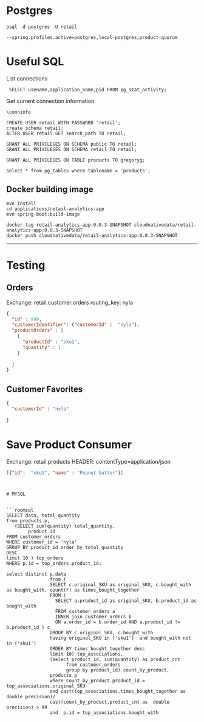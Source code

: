 # Postgres

```shell
psql -d postgres -U retail
```


```shell
--spring.profiles.active=postgres,local-postgres,product-quorum
```

# Useful SQL

List connections
```
 SELECT usename,application_name,pid FROM pg_stat_activity;
```

Get current connection information

```
\conninfo
```


```shell
CREATE USER retail WITH PASSWORD 'retail';
create schema retail;
ALTER USER retail SET search_path TO retail;
```

```shell
GRANT ALL PRIVILEGES ON SCHEMA public TO retail;
GRANT ALL PRIVILEGES ON SCHEMA retail TO retail;
```

```shell
GRANT ALL PRIVILEGES ON TABLE products TO gregoryg;
```

```shell
select * from pg_tables where tablename = 'products';
```

## Docker building image

```shell
mvn install
cd applications/retail-analytics-app
mvn spring-boot:build-image
```

```shell
docker tag retail-analytics-app:0.0.3-SNAPSHOT cloudnativedata/retail-analytics-app:0.0.3-SNAPSHOT
docker push cloudnativedata/retail-analytics-app:0.0.3-SNAPSHOT
```


--------------

# Testing

## Orders

Exchange: retail.customer.orders
routing_key: nyla

```json
{
  "id" : 999,
  "customerIdentifier": {"customerId" :  "nyla"},
  "productOrders" : [
    {
      "productId" : "sku1",
      "quantity" : 1
    }
    
  ]
}
```
## Customer Favorites

```json
{
  "customerId" : "nyla"
  
}
```


# Save Product Consumer

Exchange: retail.products
HEADER: contentType=application/json

```json
[{"id":  "sku1", "name" : "Peanut butter"}]
```


```


# MYSQL 


```roomsql
SELECT data, total_quantity
from products p,
   (SELECT sum(quantity) total_quantity,
        product_id
FROM customer_orders
WHERE customer_id = 'nyla'
GROUP BY product_id order by total_quantity
DESC
limit 10 ) top_orders
WHERE p.id = top_orders.product_id;
```



```roomsql
select distinct p.data
                from (
                SELECT c.original_SKU as original_SKU, c.bought_with as bought_with, count(*) as times_bought_together
                FROM (
                  SELECT a.product_id as original_SKU, b.product_id as bought_with
                  FROM customer_orders a
                  INNER join customer_orders b
                  ON a.order_id = b.order_id AND a.product_id != b.product_id ) c
                GROUP BY c.original_SKU, c.bought_with
                having original_SKU in ('sku1')  and bought_with not in ('sku1')
                ORDER BY times_bought_together desc
                limit 10) top_associations,
                (select product_id, sum(quantity) as product_cnt
                      from customer_orders
                      group by product_id) count_by_product,
                products p
                where count_by_product.product_id = top_associations.original_SKU
                and cast(top_associations.times_bought_together as double precision)/
                cast(count_by_product.product_cnt as  double precision) > 99
                and  p.id = top_associations.bought_with
```
